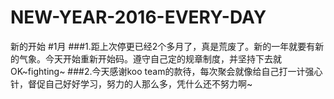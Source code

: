 # NEW-YEAR-2016-EVERY-DAY
新的开始
#1月
###1.距上次停更已经2个多月了，真是荒废了。新的一年就要有新的气象。今天开始重新开始码。遵守自己定的规章制度，并坚持下去就OK~fighting~
###2.今天感谢koo team的款待，每次聚会就像给自己打一计强心针，督促自己好好学习，努力的人那么多，凭什么还不努力啊~
